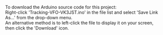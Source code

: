 To download the Arduino source code for this project:  
Right-click 'Tracking-VFO-VK3JST.ino' in the file list and select 'Save Link As...' from the drop-down menu.  
An alternative method is to left-click the file to display it on your screen, then click the 'Download' icon.
